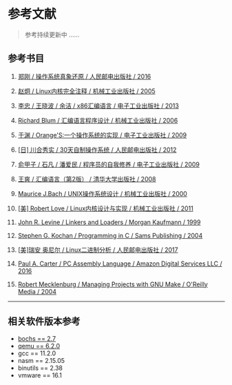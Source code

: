# 参考文献

> 参考持续更新中 ......

## 参考书目

1. [郑刚 / 操作系统真象还原 / 人民邮电出版社 / 2016](https://book.douban.com/subject/26745156/)

2. [赵炯 / Linux内核完全注释 / 机械工业出版社 / 2005](https://book.douban.com/subject/1231236/)

3. [李忠 / 王晓波 / 余洁 / x86汇编语言 / 电子工业出版社 / 2013](https://book.douban.com/subject/20492528/)

4. [Richard Blum / 汇编语言程序设计 / 机械工业出版社 / 2006](https://book.douban.com/subject/1446250/)

5. [于渊 / Orange'S:一个操作系统的实现 / 电子工业出版社 / 2009](https://book.douban.com/subject/3735649/)

6. [[日] 川合秀实 / 30天自制操作系统 / 人民邮电出版社 / 2012](https://book.douban.com/subject/11530329/)

7. [俞甲子 / 石凡 / 潘爱民 / 程序员的自我修养 / 电子工业出版社 / 2009](https://book.douban.com/subject/3652388/)

8. [王爽 / 汇编语言（第2版） / 清华大学出版社 / 2008](https://book.douban.com/subject/3037562/)

9.  [Maurice J.Bach / UNIX操作系统设计 / 机械工业出版社 / 2000](https://book.douban.com/subject/1035710/)

10. [[美] Robert Love / Linux内核设计与实现 / 机械工业出版社 / 2011](https://book.douban.com/subject/6097773/)

11. [John R. Levine / Linkers and Loaders / Morgan Kaufmann / 1999](https://book.douban.com/subject/1436811/)

12. [Stephen G. Kochan / Programming in C / Sams Publishing / 2004](https://book.douban.com/subject/2250163/)

13. [[美]瑞安 奥尼尔 / Linux二进制分析 / 人民邮电出版社 / 2017](https://book.douban.com/subject/27592738/)

14. [Paul A. Carter / PC Assembly Language / Amazon Digital Services LLC / 2016](https://book.douban.com/subject/26892163/)

15. [Robert Mecklenburg / Managing Projects with GNU Make / O'Reilly Media / 2004](https://book.douban.com/subject/1850994/)

---

## 相关软件版本参考

- [bochs == 2.7](https://bochs.sourceforge.io)
- [qemu == 6.2.0](https://www.qemu.org/docs/master/)
- gcc == 11.2.0
- nasm == 2.15.05
- binutils == 2.38
- vmware == 16.1
